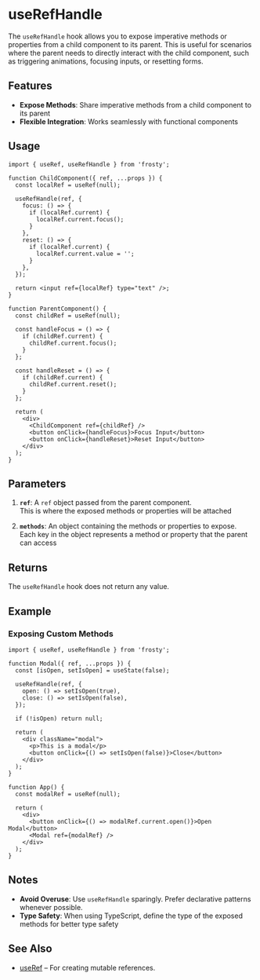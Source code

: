 # useRefHandle

The `useRefHandle` hook allows you to expose imperative methods or properties from a child component to its parent. This is useful for scenarios where the parent needs to directly interact with the child component, such as triggering animations, focusing inputs, or resetting forms.

## Features

- **Expose Methods**: Share imperative methods from a child component to its parent
- **Flexible Integration**: Works seamlessly with functional components

## Usage

```tsx
import { useRef, useRefHandle } from 'frosty';

function ChildComponent({ ref, ...props }) {
  const localRef = useRef(null);

  useRefHandle(ref, {
    focus: () => {
      if (localRef.current) {
        localRef.current.focus();
      }
    },
    reset: () => {
      if (localRef.current) {
        localRef.current.value = '';
      }
    },
  });

  return <input ref={localRef} type="text" />;
}

function ParentComponent() {
  const childRef = useRef(null);

  const handleFocus = () => {
    if (childRef.current) {
      childRef.current.focus();
    }
  };

  const handleReset = () => {
    if (childRef.current) {
      childRef.current.reset();
    }
  };

  return (
    <div>
      <ChildComponent ref={childRef} />
      <button onClick={handleFocus}>Focus Input</button>
      <button onClick={handleReset}>Reset Input</button>
    </div>
  );
}
```

## Parameters

1. **`ref`**: A `ref` object passed from the parent component.  
   This is where the exposed methods or properties will be attached

2. **`methods`**: An object containing the methods or properties to expose.  
   Each key in the object represents a method or property that the parent can access

## Returns

The `useRefHandle` hook does not return any value.

## Example

### Exposing Custom Methods

```tsx
import { useRef, useRefHandle } from 'frosty';

function Modal({ ref, ...props }) {
  const [isOpen, setIsOpen] = useState(false);

  useRefHandle(ref, {
    open: () => setIsOpen(true),
    close: () => setIsOpen(false),
  });

  if (!isOpen) return null;

  return (
    <div className="modal">
      <p>This is a modal</p>
      <button onClick={() => setIsOpen(false)}>Close</button>
    </div>
  );
}

function App() {
  const modalRef = useRef(null);

  return (
    <div>
      <button onClick={() => modalRef.current.open()}>Open Modal</button>
      <Modal ref={modalRef} />
    </div>
  );
}
```

## Notes

- **Avoid Overuse**: Use `useRefHandle` sparingly. Prefer declarative patterns whenever possible.
- **Type Safety**: When using TypeScript, define the type of the exposed methods for better type safety

## See Also

- [useRef](./useRef.md) – For creating mutable references.